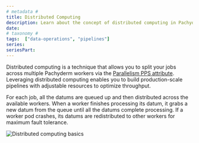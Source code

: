 ```yaml
---
# metadata # 
title: Distributed Computing
description: Learn about the concept of distributed computing in Pachyderm. 
date: 
# taxonomy #
tags:  ["data-operations", "pipelines"]
series:
seriesPart:
--- 
```


Distributed computing is a technique that allows you to split your jobs across multiple Pachyderm workers via the [Parallelism PPS attribute](TBD). Leveraging distributed computing enables you to build production-scale pipelines with adjustable resources to optimize throughput. 

For each job, all the datums are queued up and then distributed across the available workers. When a worker finishes processing its datum, it grabs a new datum from the queue until all the datums complete processing. If a worker pod crashes, its datums are redistributed to other workers for maximum fault tolerance.

![Distributed computing basics](/images/distributed-computing101.gif)